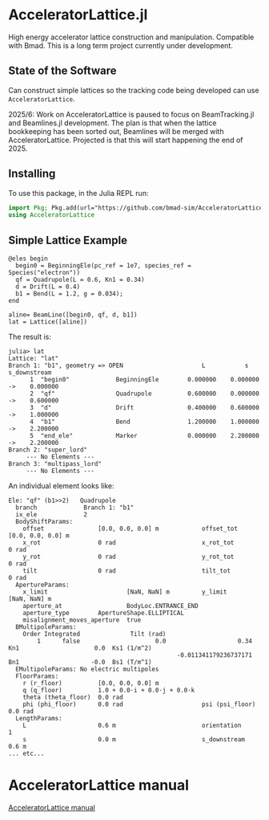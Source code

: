 # AcceleratorLattice.jl
High energy accelerator lattice construction and manipulation.
Compatible with Bmad.
This is a long term project currently under development.

## State of the Software
Can construct simple lattices so the tracking code being developed can use `AcceleratorLattice`. 

2025/6: Work on AcceleratorLattice is paused to focus on BeamTracking.jl and Beamlines.jl development. The plan is that when the lattice 
bookkeeping has been sorted out, Beamlines will be merged with AcceleratorLattice. Projected is that this will start happening the end of 2025.

## Installing

To use this package, in the Julia REPL run:

```julia
import Pkg; Pkg.add(url="https://github.com/bmad-sim/AcceleratorLattice.jl")
using AcceleratorLattice
``` 
## Simple Lattice Example

```
@eles begin
  begin0 = BeginningEle(pc_ref = 1e7, species_ref = Species("electron"))
  qf = Quadrupole(L = 0.6, Kn1 = 0.34)
  d = Drift(L = 0.4)
  b1 = Bend(L = 1.2, g = 0.034);
end

aline= BeamLine([begin0, qf, d, b1])
lat = Lattice([aline])
```
The result is:
```
julia> lat
Lattice: "lat"
Branch 1: "b1", geometry => OPEN                      L           s      s_downstream
      1  "begin0"             BeginningEle        0.000000    0.000000 ->    0.000000
      2  "qf"                 Quadrupole          0.600000    0.000000 ->    0.600000
      3  "d"                  Drift               0.400000    0.600000 ->    1.000000
      4  "b1"                 Bend                1.200000    1.000000 ->    2.200000
      5  "end_ele"            Marker              0.000000    2.200000 ->    2.200000
Branch 2: "super_lord"
     --- No Elements ---
Branch 3: "multipass_lord"
     --- No Elements ---
```
An individual element looks like:
```julia> lat.branch[1].ele[2]
Ele: "qf" (b1>>2)   Quadrupole
  branch             Branch 1: "b1" 
  ix_ele             2 
  BodyShiftParams:
    offset               [0.0, 0.0, 0.0] m            offset_tot           [0.0, 0.0, 0.0] m
    x_rot                0 rad                        x_rot_tot            0 rad
    y_rot                0 rad                        y_rot_tot            0 rad
    tilt                 0 rad                        tilt_tot             0 rad
  ApertureParams:
    x_limit                      [NaN, NaN] m         y_limit              [NaN, NaN] m
    aperture_at                  BodyLoc.ENTRANCE_END 
    aperture_type        ApertureShape.ELLIPTICAL 
    misalignment_moves_aperture  true 
  BMultipoleParams:
    Order Integrated              Tilt (rad)
        1      false                     0.0                    0.34  Kn1                     0.0  Ks1 (1/m^2)
                                               -0.011341179236737171  Bn1                    -0.0  Bs1 (T/m^1)
  EMultipoleParams: No electric multipoles
  FloorParams:
    r (r_floor)          [0.0, 0.0, 0.0] m
    q (q_floor)          1.0 + 0.0⋅i + 0.0⋅j + 0.0⋅k 
    theta (theta_floor)  0.0 rad
    phi (phi_floor)      0.0 rad                      psi (psi_floor)      0.0 rad
  LengthParams:
    L                    0.6 m                        orientation          1 
    s                    0.0 m                        s_downstream         0.6 m
... etc...
```

# AcceleratorLattice manual

[AcceleratorLattice manual](https://github.com/bmad-sim/AcceleratorLattice.jl/blob/main/manual/AcceleratorLattice.pdf)
